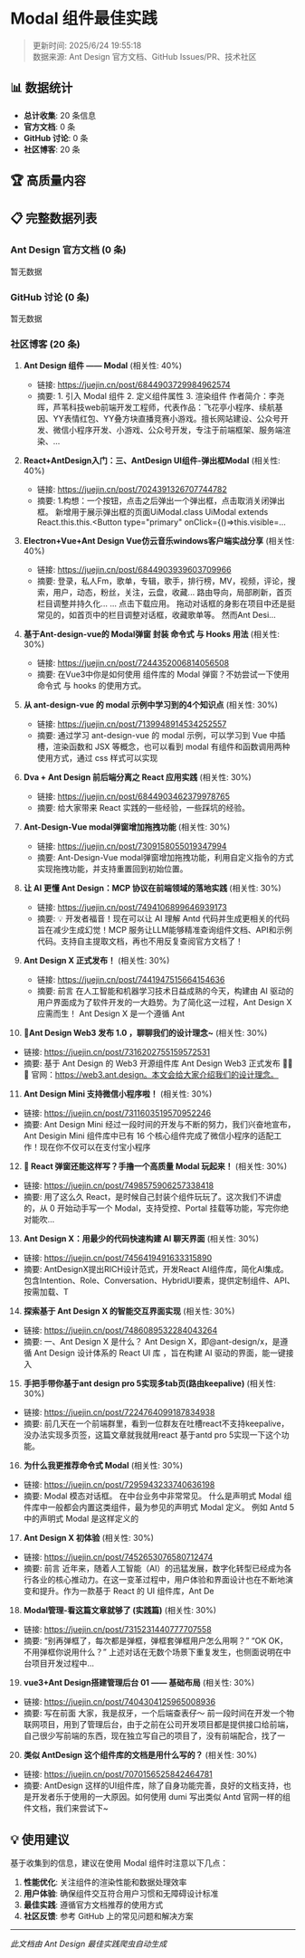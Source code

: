# Modal 组件最佳实践

> 更新时间: 2025/6/24 19:55:18  
> 数据来源: Ant Design 官方文档、GitHub Issues/PR、技术社区

## 📊 数据统计

- **总计收集**: 20 条信息
- **官方文档**: 0 条
- **GitHub 讨论**: 0 条
- **社区博客**: 20 条

## 🏆 高质量内容



## 📋 完整数据列表

### Ant Design 官方文档 (0 条)

暂无数据

### GitHub 讨论 (0 条)

暂无数据

### 社区博客 (20 条)

1. **Ant Design 组件 —— Modal** (相关性: 40%)
   - 链接: https://juejin.cn/post/6844903729984962574
   - 摘要: 1. 引入 Modal 组件 2. 定义组件属性 3. 渲染组件 作者简介：李尧晖，芦苇科技web前端开发工程师，代表作品：飞花亭小程序、续航基因、YY表情红包、YY叠方块直播竞赛小游戏。擅长网站建设、公众号开发、微信小程序开发、小游戏、公众号开发，专注于前端框架、服务端渲染、…

2. **React+AntDesign入门：三、AntDesign UI组件-弹出框Modal** (相关性: 40%)
   - 链接: https://juejin.cn/post/7024391326707744782
   - 摘要: 1.构想：一个按钮，点击之后弹出一个弹出框，点击取消关闭弹出框。 新增用于展示弹出框的页面UiModal.class UiModal extends React.this.this.<Button type="primary" onClick={()=>this.visible=...

3. **Electron+Vue+Ant Design Vue仿云音乐windows客户端实战分享** (相关性: 40%)
   - 链接: https://juejin.cn/post/6844903939603709966
   - 摘要: 登录，私人Fm，歌单，专辑，歌手，排行榜，MV，视频，评论，搜索，用户，动态，粉丝，关注，云盘，收藏... 路由导向，局部刷新，首页栏目调整并持久化... ... 点击下载应用。 拖动对话框的身影在项目中还是挺常见的，如首页中的栏目调整对话框，收藏歌单等。 然而Ant Desi…

4. **基于Ant-design-vue的 Modal弹窗 封装 命令式 与 Hooks 用法** (相关性: 30%)
   - 链接: https://juejin.cn/post/7244352006814056508
   - 摘要: 在Vue3中你是如何使用 组件库的 Modal 弹窗？不妨尝试一下使用 命令式 与 hooks 的使用方式。

5. **从 ant-design-vue 的 modal 示例中学习到的4个知识点** (相关性: 30%)
   - 链接: https://juejin.cn/post/7139948914534252557
   - 摘要: 通过学习 ant-design-vue 的 modal 示例，可以学习到 Vue 中插槽，渲染函数和 JSX 等概念，也可以看到 modal 有组件和函数调用两种使用方式，通过 css 样式可以实现

6. **Dva + Ant Design 前后端分离之 React 应用实践** (相关性: 30%)
   - 链接: https://juejin.cn/post/6844903462379978765
   - 摘要: 给大家带来 React 实践的一些经验，一些踩坑的经验。

7. **Ant-Design-Vue modal弹窗增加拖拽功能** (相关性: 30%)
   - 链接: https://juejin.cn/post/7309158055019347994
   - 摘要: Ant-Design-Vue modal弹窗增加拖拽功能，利用自定义指令的方式实现拖拽功能，并支持重置回到初始位置。

8. **让 AI 更懂 Ant Design：MCP 协议在前端领域的落地实践** (相关性: 30%)
   - 链接: https://juejin.cn/post/7494106899646939173
   - 摘要: 💡 开发者福音！现在可以让 AI 理解 Antd 代码并生成更相关的代码旨在减少生成幻觉！MCP 服务让LLM能够精准查询组件文档、API和示例代码。支持自主提取文档，再也不用反复查阅官方文档了！

9. **Ant Design X 正式发布！** (相关性: 30%)
   - 链接: https://juejin.cn/post/7441947515664154636
   - 摘要: 前言 在人工智能和机器学习技术日益成熟的今天，构建由 AI 驱动的用户界面成为了软件开发的一大趋势。为了简化这一过程，Ant Design X 应需而生！ Ant Design X 是一个遵循 Ant

10. **🎉Ant Design Web3 发布 1.0 ，聊聊我们的设计理念~** (相关性: 30%)
   - 链接: https://juejin.cn/post/7316202755159572531
   - 摘要: 基于 Ant Design 的 Web3 开源组件库 Ant Design Web3 正式发布 🎉🎉🎉 官网：https://web3.ant.design。本文会给大家介绍我们的设计理念。

11. **Ant Design Mini 支持微信小程序啦！** (相关性: 30%)
   - 链接: https://juejin.cn/post/7311603519570952246
   - 摘要: Ant Design Mini 经过一段时间的开发与不断的努力，我们兴奋地宣布，Ant Desigin Mini 组件库中已有 16 个核心组件完成了微信小程序的适配工作！现在你不仅可以在支付宝小程序

12. **🚀 React 弹窗还能这样写？手撸一个高质量 Modal 玩起来！** (相关性: 30%)
   - 链接: https://juejin.cn/post/7498575906257338418
   - 摘要: 用了这么久 React，是时候自己封装个组件玩玩了。这次我们不讲虚的，从 0 开始动手写一个 Modal，支持受控、Portal 挂载等功能，写完你绝对能吹...

13. **Ant Design X：用最少的代码快速构建 AI 聊天界面** (相关性: 30%)
   - 链接: https://juejin.cn/post/7456419491633315890
   - 摘要: AntDesignX提出RICH设计范式，开发React AI组件库，简化AI集成。包含Intention、Role、Conversation、HybridUI要素，提供定制组件、API、按需加载、T

14. **探索基于 Ant Design X 的智能交互界面实现** (相关性: 30%)
   - 链接: https://juejin.cn/post/7486089532284043264
   - 摘要: 一、Ant Design X 是什么？ Ant Design X，即@ant-design/x，是遵循 Ant Design 设计体系的 React UI 库 ，旨在构建 AI 驱动的界面，能一键接入

15. **手把手带你基于ant design pro 5实现多tab页(路由keepalive)** (相关性: 30%)
   - 链接: https://juejin.cn/post/7224764099187834938
   - 摘要: 前几天在一个前端群里，看到一位群友在吐槽react不支持keepalive，没办法实现多页签，这篇文章就我就用react 基于antd pro 5实现一下这个功能。

16. **为什么我更推荐命令式 Modal** (相关性: 30%)
   - 链接: https://juejin.cn/post/7295943233740636198
   - 摘要: Modal 模态对话框。 在中台业务中非常常见。 什么是声明式 Modal 组件库中一般都会内置这类组件，最为参见的声明式 Modal 定义。 例如 Antd 5 中的声明式 Modal 是这样定义的

17. **Ant Design X 初体验** (相关性: 30%)
   - 链接: https://juejin.cn/post/7452653076580712474
   - 摘要: 前言 近年来，随着人工智能（AI）的迅猛发展，数字化转型已经成为各行各业的核心推动力。在这一变革过程中，用户体验和界面设计也在不断地演变和提升。作为一款基于 React 的 UI 组件库，Ant De

18. **Modal管理-看这篇文章就够了  (实践篇)** (相关性: 30%)
   - 链接: https://juejin.cn/post/7315231440777707558
   - 摘要: “别再弹框了，每次都是弹框，弹框套弹框用户怎么用啊？” “OK OK，不用弹框你说用什么？” 上述对话在无数个场景下重复发生，也侧面说明在中台项目开发过程中...

19. **vue3+Ant Design搭建管理后台 01 —— 基础布局** (相关性: 30%)
   - 链接: https://juejin.cn/post/7404304125965008936
   - 摘要: 写在前面 大家，我是叔牙，一个后端查表仔～ 前一段时间在开发一个物联网项目，用到了管理后台，由于之前在公司开发项目都是提供接口给前端，自己很少写前端的东西，现在独立写自己的项目了，没有前端配合，找了一

20. **类似 AntDesign 这个组件库的文档是用什么写的？** (相关性: 30%)
   - 链接: https://juejin.cn/post/7070156525842464781
   - 摘要: AntDesign 这样的UI组件库，除了自身功能完善，良好的文档支持，也是开发者乐于使用的一大原因。如何使用 dumi 写出类似 Antd 官网一样的组件文档，我们来尝试下~

## 💡 使用建议

基于收集到的信息，建议在使用 Modal 组件时注意以下几点：

1. **性能优化**: 关注组件的渲染性能和数据处理效率
2. **用户体验**: 确保组件交互符合用户习惯和无障碍设计标准  
3. **最佳实践**: 遵循官方文档推荐的使用方式
4. **社区反馈**: 参考 GitHub 上的常见问题和解决方案

---

*此文档由 Ant Design 最佳实践爬虫自动生成*
